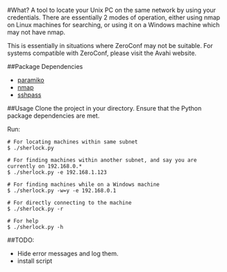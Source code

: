 #What?
A tool to locate your Unix PC on the same network by using your credentials.
There are essentially 2 modes of operation, either using nmap on Linux machines for searching, or using it on a Windows machine which may not have nmap.

This is essentially in situations where ZeroConf may not be suitable. For systems compatible with ZeroConf, please visit the Avahi website.

##Package Dependencies
- [paramiko](http://docs.paramiko.org/)
- [nmap](https://nmap.org/)
- [sshpass](http://sourceforge.net/projects/sshpass/)

##Usage
Clone the project in your directory. Ensure that the Python package dependencies are met.

Run:
```
# For locating machines within same subnet
$ ./sherlock.py

# For finding machines within another subnet, and say you are currently on 192.168.0.*
$ ./sherlock.py -e 192.168.1.123

# For finding machines while on a Windows machine
$ ./sherlock.py -w=y -e 192.168.0.1

# For directly connecting to the machine
$ ./sherlock.py -r

# For help
$ ./sherlock.py -h
```

##TODO:
- Hide error messages and log them.
- install script

